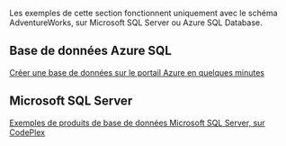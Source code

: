  Les exemples de cette section fonctionnent uniquement avec le schéma AdventureWorks, sur Microsoft SQL Server ou Azure SQL Database.  
 
 ## <a name="azure-sql-database"></a>Base de données Azure SQL
 [Créer une base de données sur le portail Azure en quelques minutes](https://azure.microsoft.com/documentation/articles/sql-database-get-started/)
 
 ## <a name="microsoft-sql-server"></a>Microsoft SQL Server 
 [Exemples de produits de base de données Microsoft SQL Server, sur CodePlex](http://msftdbprodsamples.codeplex.com/)